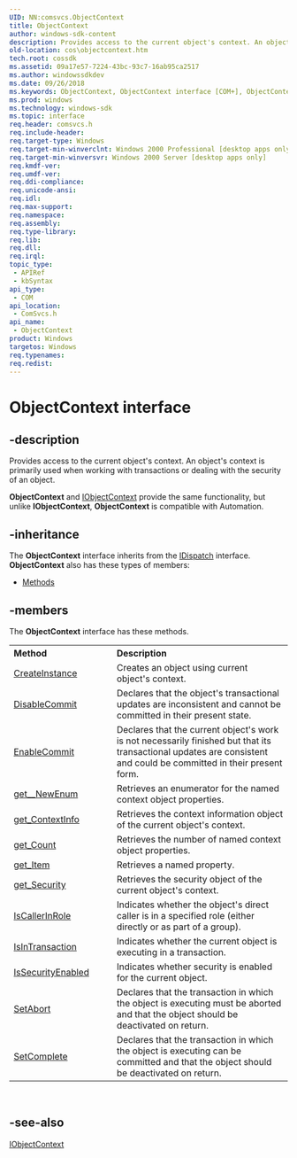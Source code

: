 ```yaml
---
UID: NN:comsvcs.ObjectContext
title: ObjectContext
author: windows-sdk-content
description: Provides access to the current object's context. An object's context is primarily used when working with transactions or dealing with the security of an object.
old-location: cos\objectcontext.htm
tech.root: cossdk
ms.assetid: 09a17e57-7224-43bc-93c7-16ab95ca2517
ms.author: windowssdkdev
ms.date: 09/26/2018
ms.keywords: ObjectContext, ObjectContext interface [COM+], ObjectContext interface [COM+],described, _cos_ObjectContext, comsvcs/ObjectContext, cos.objectcontext
ms.prod: windows
ms.technology: windows-sdk
ms.topic: interface
req.header: comsvcs.h
req.include-header: 
req.target-type: Windows
req.target-min-winverclnt: Windows 2000 Professional [desktop apps only]
req.target-min-winversvr: Windows 2000 Server [desktop apps only]
req.kmdf-ver: 
req.umdf-ver: 
req.ddi-compliance: 
req.unicode-ansi: 
req.idl: 
req.max-support: 
req.namespace: 
req.assembly: 
req.type-library: 
req.lib: 
req.dll: 
req.irql: 
topic_type:
 - APIRef
 - kbSyntax
api_type:
 - COM
api_location:
 - ComSvcs.h
api_name:
 - ObjectContext
product: Windows
targetos: Windows
req.typenames: 
req.redist: 
---
```


# ObjectContext interface


## -description


Provides access to the current object's context. An object's context is primarily used when working with transactions or dealing with the security of an object.

<b>ObjectContext</b> and <a href="https://msdn.microsoft.com/9395bc9a-dfe5-428a-839f-1c4ad090f636">IObjectContext</a> provide the same functionality, but unlike <b>IObjectContext</b>, <b>ObjectContext</b> is compatible with Automation.


## -inheritance

The <b xmlns:loc="http://microsoft.com/wdcml/l10n">ObjectContext</b> interface inherits from the <a href="ebbff4bc-36b2-4861-9efa-ffa45e013eb5">IDispatch</a> interface. <b>ObjectContext</b> also has these types of members:
<ul>
<li><a href="https://docs.microsoft.com/">Methods</a></li>
</ul>

## -members

The <b>ObjectContext</b> interface has these methods.
<table class="members" id="memberListMethods">
<tr>
<th align="left" width="37%">Method</th>
<th align="left" width="63%">Description</th>
</tr>
<tr data="declared;">
<td align="left" width="37%">
<a href="https://msdn.microsoft.com/9719f672-d706-44e3-b976-28d0d0feacd1">CreateInstance</a>
</td>
<td align="left" width="63%">
Creates an object using current object's context.

</td>
</tr>
<tr data="declared;">
<td align="left" width="37%">
<a href="https://msdn.microsoft.com/cf0e59d9-2760-445e-aa7d-8c2b78457181">DisableCommit</a>
</td>
<td align="left" width="63%">
Declares that the object's transactional updates are inconsistent and cannot be committed in their present state.

</td>
</tr>
<tr data="declared;">
<td align="left" width="37%">
<a href="https://msdn.microsoft.com/c625d3e2-8a12-4049-8997-6e57c3423acc">EnableCommit</a>
</td>
<td align="left" width="63%">
Declares that the current object's work is not necessarily finished but that its transactional updates are consistent and could be committed in their present form.

</td>
</tr>
<tr data="declared;">
<td align="left" width="37%">
<a href="https://msdn.microsoft.com/51a0ea69-c602-41db-b3a3-2cf9643c6b3a">get__NewEnum</a>
</td>
<td align="left" width="63%">
Retrieves an enumerator for the named context object properties.

</td>
</tr>
<tr data="declared;">
<td align="left" width="37%">
<a href="https://msdn.microsoft.com/1974edd5-3348-4ac4-a80c-c549f2d79161">get_ContextInfo</a>
</td>
<td align="left" width="63%">
Retrieves the context information object of the current object's context.

</td>
</tr>
<tr data="declared;">
<td align="left" width="37%">
<a href="https://msdn.microsoft.com/0844876e-6e21-4fac-9d74-01c221e1d78a">get_Count</a>
</td>
<td align="left" width="63%">
Retrieves the number of named context object properties.

</td>
</tr>
<tr data="declared;">
<td align="left" width="37%">
<a href="https://msdn.microsoft.com/fc39d63b-a210-4760-9027-eb315f63924d">get_Item</a>
</td>
<td align="left" width="63%">
Retrieves a named property.

</td>
</tr>
<tr data="declared;">
<td align="left" width="37%">
<a href="https://msdn.microsoft.com/a160d214-b807-47cd-a712-b4cad941a157">get_Security</a>
</td>
<td align="left" width="63%">
Retrieves the security object of the current object's context.

</td>
</tr>
<tr data="declared;">
<td align="left" width="37%">
<a href="https://msdn.microsoft.com/e1ef03e6-fcb2-463b-b2b3-a88e958a1d19">IsCallerInRole</a>
</td>
<td align="left" width="63%">
Indicates whether the object's direct caller is in a specified role (either directly or as part of a group).

</td>
</tr>
<tr data="declared;">
<td align="left" width="37%">
<a href="https://msdn.microsoft.com/843fa973-2c54-4026-8dd9-4ca949b3a894">IsInTransaction</a>
</td>
<td align="left" width="63%">
Indicates whether the current object is executing in a transaction.

</td>
</tr>
<tr data="declared;">
<td align="left" width="37%">
<a href="https://msdn.microsoft.com/c7b3a301-9f94-40de-a3d2-5387fb4e0596">IsSecurityEnabled</a>
</td>
<td align="left" width="63%">
Indicates whether security is enabled for the current object.

</td>
</tr>
<tr data="declared;">
<td align="left" width="37%">
<a href="https://msdn.microsoft.com/709c1752-f2fb-463e-a95e-a082cd28b110">SetAbort</a>
</td>
<td align="left" width="63%">
Declares that the transaction in which the object is executing must be aborted and that the object should be deactivated on return.

</td>
</tr>
<tr data="declared;">
<td align="left" width="37%">
<a href="https://msdn.microsoft.com/3bf3bbc2-9b4f-4dba-89ef-62c58640710b">SetComplete</a>
</td>
<td align="left" width="63%">
Declares that the transaction in which the object is executing can be committed and that the object should be deactivated on return.

</td>
</tr>
</table> 


## -see-also




<a href="https://msdn.microsoft.com/9395bc9a-dfe5-428a-839f-1c4ad090f636">IObjectContext</a>
 

 

